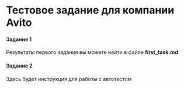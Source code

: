 # Тестовое задание для компании Avito
#### Задание 1
Результаты первого задания вы можете найти в файле **first_task.md**

#### Задание 2
Здесь будет инструкция для работы с автотестом